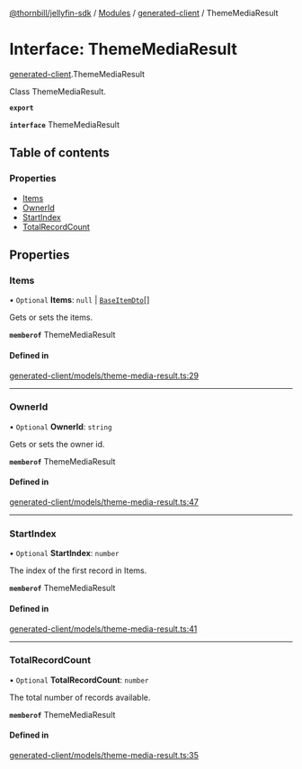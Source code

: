 [@thornbill/jellyfin-sdk](../README.md) / [Modules](../modules.md) / [generated-client](../modules/generated_client.md) / ThemeMediaResult

# Interface: ThemeMediaResult

[generated-client](../modules/generated_client.md).ThemeMediaResult

Class ThemeMediaResult.

**`export`**

**`interface`** ThemeMediaResult

## Table of contents

### Properties

- [Items](generated_client.ThemeMediaResult.md#items)
- [OwnerId](generated_client.ThemeMediaResult.md#ownerid)
- [StartIndex](generated_client.ThemeMediaResult.md#startindex)
- [TotalRecordCount](generated_client.ThemeMediaResult.md#totalrecordcount)

## Properties

### Items

• `Optional` **Items**: ``null`` \| [`BaseItemDto`](generated_client.BaseItemDto.md)[]

Gets or sets the items.

**`memberof`** ThemeMediaResult

#### Defined in

[generated-client/models/theme-media-result.ts:29](https://github.com/thornbill/jellyfin-sdk-typescript/blob/b5d0506/src/generated-client/models/theme-media-result.ts#L29)

___

### OwnerId

• `Optional` **OwnerId**: `string`

Gets or sets the owner id.

**`memberof`** ThemeMediaResult

#### Defined in

[generated-client/models/theme-media-result.ts:47](https://github.com/thornbill/jellyfin-sdk-typescript/blob/b5d0506/src/generated-client/models/theme-media-result.ts#L47)

___

### StartIndex

• `Optional` **StartIndex**: `number`

The index of the first record in Items.

**`memberof`** ThemeMediaResult

#### Defined in

[generated-client/models/theme-media-result.ts:41](https://github.com/thornbill/jellyfin-sdk-typescript/blob/b5d0506/src/generated-client/models/theme-media-result.ts#L41)

___

### TotalRecordCount

• `Optional` **TotalRecordCount**: `number`

The total number of records available.

**`memberof`** ThemeMediaResult

#### Defined in

[generated-client/models/theme-media-result.ts:35](https://github.com/thornbill/jellyfin-sdk-typescript/blob/b5d0506/src/generated-client/models/theme-media-result.ts#L35)
